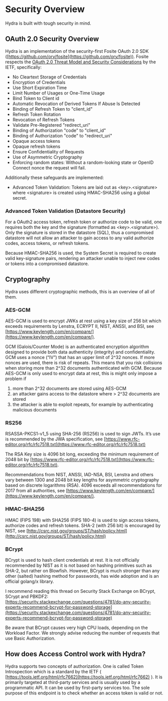 # Security Overview

Hydra is built with tough security in mind.

<!-- toc -->

## OAuth 2.0 Security Overview

Hydra is an implementation of the security-first Fosite OAuth 2.0 SDK
([https://github.com/ory/fosite](https://github.com/ory/fosite)). Fosite respects
the [OAuth 2.0 Threat Model and Security Considerations](https://tools.ietf.org/html/rfc6819#section-5.1.5.3) by
the IETF, specifically:  

- No Cleartext Storage of Credentials 
- Encryption of Credentials 
- Use Short Expiration Time 
- Limit Number of Usages or One-Time Usage 
- Bind Token to Client id 
- Automatic Revocation of Derived Tokens If Abuse Is Detected 
- Binding of Refresh Token to "client_id" 
- Refresh Token Rotation 
- Revocation of Refresh Tokens 
- Validate Pre-Registered "redirect_uri" 
- Binding of Authorization "code" to "client_id" 
- Binding of Authorization "code" to "redirect_uri" 
- Opaque access tokens 
- Opaque refresh tokens 
- Ensure Confidentiality of Requests 
- Use of Asymmetric Cryptography 
- Enforcing random states: Without a random-looking state or OpenID Connect nonce the request will fail. 

Additionally these safeguards are implemented:

- Advanced Token Validation: Tokens are laid out as &lt;key&gt;.&lt;signature&gt; where &lt;signature&gt;
is created using HMAC-SHA256 using a global secret.

### Advanced Token Validation (Datastore Security)

For a OAuth2 access token, refresh token or authorize code to be valid, one requires both the key and
the signature (formatted as &lt;key&gt;.&lt;signature&gt;). Only the signature is stored in the datastore (SQL),
thus a compromised datastore will not allow an attacker to gain access to any valid authorize codes,
access tokens, or refresh tokens.

Because HMAC-SHA256 is used, the System Secret is required to create valid key-signature pairs, rendering an attacker
unable to inject new codes or tokens into a compromised datastore.

## Cryptography

Hydra uses different cryptographic methods, this is an overview of all of them.

### AES-GCM

AES-GCM is used to encrypt JWKs at rest using a key size of 256 bit which exceeds requirements by Lenstra,
ECRYPT II, NIST, ANSSI, and BSI, see [https://www.keylength.com/en/compare/](https://www.keylength.com/en/compare/).

GCM (Galois/Counter Mode) is an authenticated encryption algorithm designed to provide both data authenticity
(integrity) and confidentiality. GCM uses a nonce (“IV”) that has an upper limit of 2^32 nonces. If more
nonces are used, there is risk of repeats. This means that you risk collisions when storing more than 2^32
documents authenticated with GCM. Because AES-GCM is only used to encrypt data at rest, this is might
only impose a problem if

1. more than 2^32 documents are stored using AES-GCM 
2. an attacker gains access to the datastore where &gt; 2^32 documents are stored 
3. the attacker is able to exploit repeats, for example by authenticating malicious documents 

### RS256

RSASSA-PKCS1-v1_5 using SHA-256 (RS256) is used to sign JWTs. It’s use is recommended by the JWA
specification, see [https://www.rfc-editor.org/rfc/rfc7518.txt](https://www.rfc-editor.org/rfc/rfc7518.txt)

The RSA Key size is 4096 bit long, exceeding the minimum requirement of 2048 bit by
[https://www.rfc-editor.org/rfc/rfc7518.txt](https://www.rfc-editor.org/rfc/rfc7518.txt).

Recommendations from NIST, ANSSI, IAD-NSA, BSI, Lenstra and others vary between 1300 and 2048 bit key
lengths for asymmetric cryptography based on discrete logarithms (RSA). 4096 exceeds all recommendations
for 2017 from all authorities, see [https://www.keylength.com/en/compare/](https://www.keylength.com/en/compare/).

### HMAC-SHA256

HMAC (FIPS 198) with SHA256 (FIPS 180-4) is used to sign access tokens, authorize codes and refresh
tokens. SHA-2 (with 256 bit) is encouraged by NIST, see
[http://csrc.nist.gov/groups/ST/hash/policy.html](http://csrc.nist.gov/groups/ST/hash/policy.html)

### BCrypt

BCrypt is used to hash client credentials at rest. It is not officially recommended by NIST as
it is not based on hashing primitives such as SHA-2, but rather on Blowfish. However, BCrypt is
much stronger than any other (salted) hashing method for passwords, has wide adoption
and is an official golang/x library.

I recommend reading this thread on Security Stack Exchange on BCrypt, SCrypt
and PBKDF2: [https://security.stackexchange.com/questions/4781/do-any-security-experts-recommend-bcrypt-for-password-storage](https://security.stackexchange.com/questions/4781/do-any-security-experts-recommend-bcrypt-for-password-storage)

Be aware that BCrypt causes very high CPU loads, depending on the Workload Factor. We
strongly advise reducing the number of requests that use Basic Authorization.

## How does Access Control work with Hydra?

Hydra supports two concepts of authorization. One is called Token Introspection which is a standard
by the IETF ( [https://tools.ietf.org/html/rfc7662](https://tools.ietf.org/html/rfc7662) ). It is primarily
targeted at third-party services and is usually used by a programmatic API. It can be used by first-party
services too. The sole purpose of this endpoint is to check whether an access token is valid or not.
